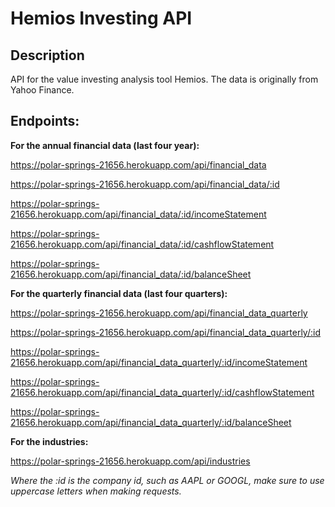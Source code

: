 # Hemios Investing API

## Description
API for the value investing analysis tool Hemios. The data is originally from Yahoo Finance.

## Endpoints:
__For the annual financial data (last four year):__

https://polar-springs-21656.herokuapp.com/api/financial_data

https://polar-springs-21656.herokuapp.com/api/financial_data/:id

https://polar-springs-21656.herokuapp.com/api/financial_data/:id/incomeStatement

https://polar-springs-21656.herokuapp.com/api/financial_data/:id/cashflowStatement

https://polar-springs-21656.herokuapp.com/api/financial_data/:id/balanceSheet

__For the quarterly financial data (last four quarters):__

https://polar-springs-21656.herokuapp.com/api/financial_data_quarterly

https://polar-springs-21656.herokuapp.com/api/financial_data_quarterly/:id

https://polar-springs-21656.herokuapp.com/api/financial_data_quarterly/:id/incomeStatement

https://polar-springs-21656.herokuapp.com/api/financial_data_quarterly/:id/cashflowStatement

https://polar-springs-21656.herokuapp.com/api/financial_data_quarterly/:id/balanceSheet

__For the industries:__

https://polar-springs-21656.herokuapp.com/api/industries

_Where the :id is the company id, such as AAPL or GOOGL, make sure to use uppercase letters when making requests._
